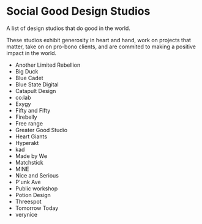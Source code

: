 Social Good Design Studios
==========================

A list of design studios that do good in the world. 

These studios exhibit generosity in heart and hand, work on projects that matter, take on on pro-bono clients, and are commited to making a positive impact in the world.

* Another Limited Rebellion
* Big Duck
* Blue Cadet
* Blue State Digital
* Catapult Design
* co:lab
* Exygy
* Fifty and Fifty
* Firebelly
* Free range
* Greater Good Studio
* Heart Giants
* Hyperakt
* kad
* Made by We
* Matchstick
* MINE
* Nice and Serious
* P'unk Ave
* Public workshop
* Potion Design
* Threespot
* Tomorrow Today
* verynice
